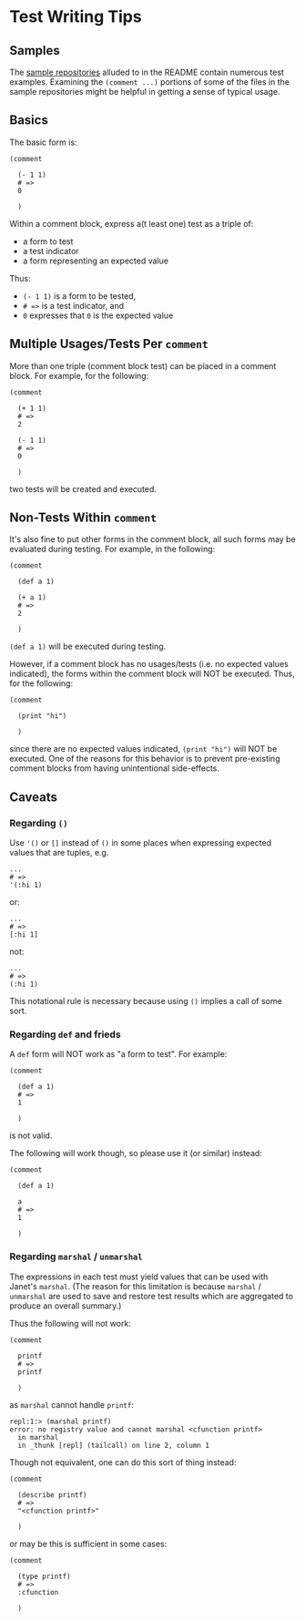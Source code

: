 # Test Writing Tips

## Samples

The [sample repositories](./doc_samples.md) alluded to in the README
contain numerous test examples.  Examining the `(comment ...)`
portions of some of the files in the sample repositories might be
helpful in getting a sense of typical usage.

## Basics

The basic form is:

```janet
(comment

  (- 1 1)
  # =>
  0

  )
```

Within a comment block, express a(t least one) test as a triple of:

* a form to test
* a test indicator
* a form representing an expected value

Thus:

* `(- 1 1)` is a form to be tested,
* `# =>` is a test indicator, and
* `0` expresses that `0` is the expected value

## Multiple Usages/Tests Per `comment`

More than one triple (comment block test) can be placed in a comment
block.  For example, for the following:

```janet
(comment

  (+ 1 1)
  # =>
  2

  (- 1 1)
  # =>
  0

  )
```

two tests will be created and executed.

## Non-Tests Within `comment`

It's also fine to put other forms in the comment block, all such forms
may be evaluated during testing.  For example, in the following:

```janet
(comment

  (def a 1)

  (+ a 1)
  # =>
  2

  )
```

`(def a 1)` will be executed during testing.

However, if a comment block has no usages/tests (i.e. no expected
values indicated), the forms within the comment block will NOT be
executed.  Thus, for the following:

```janet
(comment

  (print "hi")

  )
```

since there are no expected values indicated, `(print "hi")` will
NOT be executed.  One of the reasons for this behavior is to
prevent pre-existing comment blocks from having unintentional
side-effects.

## Caveats

### Regarding `()`

Use `'()` or `[]` instead of `()` in some places when expressing
expected values that are tuples, e.g.

```janet
...
# =>
'(:hi 1)
```
or:

```janet
...
# =>
[:hi 1]
```

not:

```janet
...
# =>
(:hi 1)
```

This notational rule is necessary because using `()` implies a call
of some sort.

### Regarding `def` and frieds

A `def` form will NOT work as "a form to test".  For example:

```janet
(comment

  (def a 1)
  # =>
  1

  )
```

is not valid.

The following will work though, so please use it (or similar) instead:

```janet
(comment

  (def a 1)

  a
  # =>
  1

  )
```

### Regarding `marshal` / `unmarshal`

The expressions in each test must yield values that can be used with
Janet's `marshal`.  (The reason for this limitation is because
`marshal` / `unmarshal` are used to save and restore test results
which are aggregated to produce an overall summary.)

Thus the following will not work:

```janet
(comment

  printf
  # =>
  printf

  )
```

as `marshal` cannot handle `printf`:

```
repl:1:> (marshal printf)
error: no registry value and cannot marshal <cfunction printf>
  in marshal
  in _thunk [repl] (tailcall) on line 2, column 1
```

Though not equivalent, one can do this sort of thing instead:

```janet
(comment

  (describe printf)
  # =>
  "<cfunction printf>"

  )
```

or may be this is sufficient in some cases:

```janet
(comment

  (type printf)
  # =>
  :cfunction

  )
```

